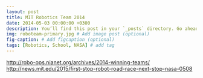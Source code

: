 ```yaml
---
layout: post
title: MIT Robotics Team 2014
date: 2014-05-03 00:00:00 +0300
description: You’ll find this post in your `_posts` directory. Go ahead and edit it and re-build the site to see your changes. # Add post description (optional)
img: roboteam-primary.jpg # Add image post (optional)
fig-caption: # Add figcaption (optional)
tags: [Robotics, School, NASA] # add tag
---
```


http://robo-ops.nianet.org/archives/2014-winning-teams/
http://news.mit.edu/2015/first-stop-robot-road-race-next-stop-nasa-0508


